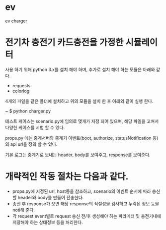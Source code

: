 # ev
ev charger

# 전기차 충전기 카드충전을 가정한 시뮬레이터

사용 하기 위해 python 3.x를 설치 해야 하며, 추가로 설치 해야 하는 모듈은 아래와 같다.
 - requests
 - colorlog

4개의 파일을 같은 폴더에 설치하고 위의 모듈을 설치 한 후 아래와 같이 실행 한다.

~ $ python charger.py

테스트 케이스는 scenario.py에 임의로 몇개가 지정 되어 있으며,
해당 파일을 고쳐서 다양한 케이스를 시험 할 수 있다.

props.py 에는 중계서버와 중계기 이벤트(boot, authorize, statusNotification 등)의 api url을 정의 할 수 있다.

기본 로그는 중계기로 보내는 header, body를 보여주고, response를 보여준다.

# 개략적인 작동 절차는 다음과 같다.
 - props.py에 지정된 url, host등을 참조하고, scenario의 이벤트 순서에 따라 송신할 header와 body를 만들어 전송한다.
 - 송신 후 response가 오면 해당 response의 적절성을 검사하고 누락된 정보 등을 noti해 준다.
 - 각 request event별로 request 송신 전/후 생성해야 하는 파라메터 및 충전기내에 저장해야 하는 상태정보 등을 처리한다.
